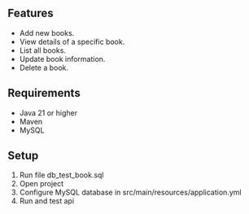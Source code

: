 ## Features
- Add new books.
- View details of a specific book.
- List all books.
- Update book information.
- Delete a book.

## Requirements

- Java 21 or higher
- Maven
- MySQL

## Setup
1. Run file db_test_book.sql
2. Open project
3. Configure MySQL database in src/main/resources/application.yml
4. Run and test api



